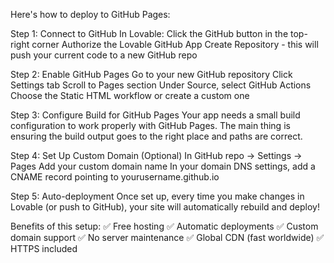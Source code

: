 Here's how to deploy to GitHub Pages:

Step 1: Connect to GitHub
In Lovable: Click the GitHub button in the top-right corner
Authorize the Lovable GitHub App
Create Repository - this will push your current code to a new GitHub repo

Step 2: Enable GitHub Pages
Go to your new GitHub repository
Click Settings tab
Scroll to Pages section
Under Source, select GitHub Actions
Choose the Static HTML workflow or create a custom one

Step 3: Configure Build for GitHub Pages
Your app needs a small build configuration to work properly with GitHub Pages. The main thing is ensuring the build output goes to the right place and paths are correct.

Step 4: Set Up Custom Domain (Optional)
In GitHub repo → Settings → Pages
Add your custom domain name
In your domain DNS settings, add a CNAME record pointing to yourusername.github.io

Step 5: Auto-deployment
Once set up, every time you make changes in Lovable (or push to GitHub), your site will automatically rebuild and deploy!

Benefits of this setup:
✅ Free hosting
✅ Automatic deployments
✅ Custom domain support
✅ No server maintenance
✅ Global CDN (fast worldwide)
✅ HTTPS included

